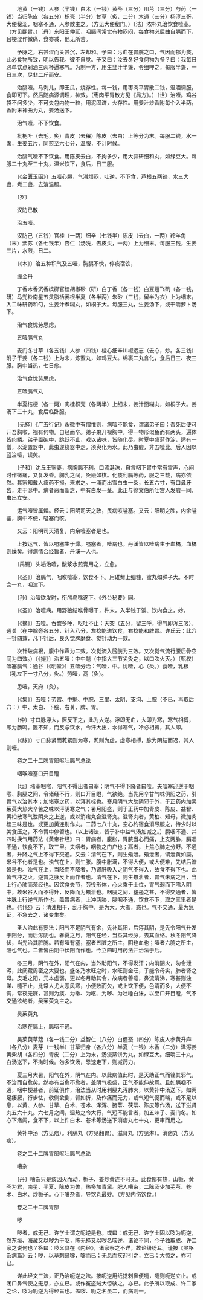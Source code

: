 <!-- { "loadSidebar": true } -->
　　地黄（一钱）人参（半钱）白术（一钱）黄芩（三分）川芎（三分）芍药（一钱）当归陈皮（各五分）枳壳（半分）甘草（炙，二分）木通（三分）杨淳三哥，大便秘涩，咽塞不通，人参散主之。（方见大便秘门。）〔洁〕浓朴丸治饮食噎塞。（方见翻胃。）〔丹〕东阳王仲延，咽膈间常觉有物闷闷，每食物必屈曲自膈而下，且梗涩作微痛，食亦减，他无所苦。

　　予脉之，右甚涩而关甚沉，左却和。予曰：污血在胃脘之口，气因而郁为痰，此必食物所致，明以告我。彼不自觉。予又曰：汝去冬好食何物为多？曰：我每日必单饮点剁酒三两杯逼寒气。为制一方，用生韭汁半盏，令细呷之，每服半盏，一日三次，尽韭二斤而安。

　　治膈噎。马剥儿，即王瓜，烧存性。每一钱，用枣肉平胃散二钱，温酒调服，食即可下。然后随病源调理，神效。（枣肉平胃散方见《局方》。）〔世〕治噎。鸡谷袋不问多少，不可失包内物一粒，用泥固济，火存性。用姜汁炒香附每个入半两，香附末神曲为丸，姜汤送下。

　　治气噎，不下饮食。

　　枇杷叶（去毛，炙）青皮（去穣）陈皮（去白）上等分为末。每服二钱，水一盏，生姜五片．同煎至六七分，温服，不计时候。

　　治膈气噎不下饮食。用陈皮去白，不拘多少，用大蒜研细和丸，如绿豆大。每服二十丸至三十丸，温米饮下，食后，日三服。

　　〔《金匮玉函》〕五噎心膈，气滞烦闷，吐逆，不下食，芦根五两锉，水三大盏，煮二盏，去渣温服。

　　〔罗〕

　　汉防已散

　　治五噎。

　　汉防己（五钱）官桂（一两）细辛（七钱半）陈皮（去白，一两）羚羊角（末）紫苏（各七钱半）杏仁（汤洗，去皮尖，一两）上为细末。每服三钱，生姜三片，水煎，日二。

　　〔《本》〕治五种积气及五噎，胸膈不快，停痰宿饮，

　　缠金丹

　　丁香木香沉香槟榔官桂胡椒砂（研）白丁香（各一钱）白豆蔻飞矾（各一钱，研）马兜铃南星五灵脂栝蒌根半夏（各半两）朱砂（三钱，留半为衣）上为细末，入二味研药和勺，生姜汁煮糊丸，如桐子大。每服三丸，生姜汤下，或干嚼萝卜汤下。

　　治气食忧劳思虑，

　　五噎膈气丸

　　麦门冬甘草（各五钱）人参（四钱）桂心细辛川椒远志（去心，炒。各三钱）附子干姜（各二钱）上为末，炼蜜丸，如鸡豆大。绵裹二丸含化，食后日三、夜三服。胸中当热，七日愈。

　　治气食忧劳思虑，

　　五噎膈气丸

　　半夏桔梗（各一两）肉桂枳壳（各两半）上细末，姜汁面糊丸，如桐子大。姜汤下三十丸，食后临卧服。

　　〔无择〕《广五行记》永徽中有僧惟则，病噎不能食，谓诸弟子曰：吾死后便可开吾胸喉，视有何物。自经而卒。弟子果开视胸中，得一物形似鱼而有两头，遍体皆肉鳞。弟子置碗中，跳跃不止，戏以诸味，皆随化尽。时夏中盛蓝作淀，适有一僧，以淀置器中，此虫遂绕器中走，须臾化为水。此乃虫瘕，非五噎比。后人因以蓝治噎，误矣。

　　〔子和〕沈丘王宰妻，病胸膈不利，口流涎沫，自言咽下胃中常有雷声，心间时作微痛，又复发昏。胸乳之间，灸瘢如棋。化痰利膈等药，服之三载，病亦依然。其家知戴人痰药不损，来求之。一涌而出雪白虫一条，长五六寸，有口鼻牙齿，走于涎中。病者恶而断之，中有白发一茎。此正与徐文伯所吐宫人发瘕一同，虫出立安。

　　运气噎皆属燥。经云：阳明司天之政，民病咳嗌塞。又云：阳明之胜，内余嗌塞，胸中不便，嗌塞而咳。

　　又云：阳明司天清复，内余噎塞者是也。

　　上按运气，皆以嗌塞生于燥。嗌塞者，噎病也。丹溪皆以噎病生于血槁，血槁则燥矣。得病情合经旨者，丹溪一人也。

　　〔禹锡〕头垢治噎，酸浆水煎膏用之，立愈。

　　〔《圣》〕治膈气，咽喉噎塞，饮食不下。用碓觜上细糠，蜜丸如弹子大。不时含一丸，咽津下。

　　〔孙〕治噎欲发时，衔鸬鸟嘴遂下。《外台秘要》同。

　　〔《圣》〕治噎病。用野狼结喉骨曝干，杵末，入半钱于饭、饮内食之，妙。

　　〔《摘》〕五噎。吞酸多唾，呕吐不止：天突（五分，留三呼，得气即泻三吸）。通关（在中脘旁各五分，针入八分，左捻能进饮食，右捻能和脾胃。许氏云：此穴一针四效，凡下针后，良久觉脾磨食、觉针动为一效。

　　次针破病根，腹中作声为二效。次觉流入膀胱为三效。又次觉气流行腰后骨空间为四效。）〔《撮》〕治五噎：中中魁（中指大三节尖灸之，以口吹火灭。）〔甄权〕噎塞膈气：通谷〔《明堂》〕五噎分治：气噎，中。忧噎，心（灸。）食噎，乳根（乳左下一寸八分，灸。）劳噎，鬲（灸）。

　　思噎，天府（灸）。

　　〔《集》〕五噎：劳宫、中魁、中脘、三里、太阴、支沟、上脘（不已，再取后穴：）中、太白、下脘、右关、脾、胃。

　　〔仲〕寸口脉浮大，医反下之，此为大逆。浮即无血，大即为寒，寒气相搏，即为肠鸣。医不知，而反与饮水，令汗大出，水得寒气，冷必相搏，其人即。

　　〔《脉》〕寸口脉紧而芤紧则为寒，芤则为虚，虚寒相搏，脉为阴结而迟，其人则噎。

　　卷之二十二脾胃部呕吐膈气总论

　　咽喉噎塞口开目瞪

　　〔垣〕堵塞咽喉，阳气不得出者曰塞；阴气不得下降者曰噎。夫噎塞迎逆于咽喉、胸膈之间，令诸经不行，则口开目瞪，气欲绝。当先用辛甘气味俱阳之药，引胃气以治其本；加堵塞之药，以泻其标也。寒月阴气大助阴邪于外，于正药内加吴茱萸大热大辛苦之味以泻阴寒之气；暑月阳盛，则于正药中加青皮、陈皮、益智、黄柏散寒气泄阴火之上逆，或以消痞丸合滋肾丸。滋肾丸者，黄柏、知母，微加肉桂三味是也。或更加黄连别作丸。二药七八十丸，空心约宿食消尽服之，待少时以美食压之，不令胃中停留也。（以上诸法，皆于补中益气汤加减之。）膈咽不通、并四时换气用药法《黄帝针经》曰：胃病者，腹胀，胃脘当心而痛，上支两胁，膈咽不通，饮食不下，取三里。夫咽者，咽物之门户也；鬲者，上焦心肺之分野。不通者，升降之气上不得下交通。又云：清气在下，则生飧泄。飧泄者，谓泄黄如糜，米谷不化者是也。浊气在上，则生胀。腹中胀满，不得大便，或大便难，先结后溏皆是也。浊气在上，当降而不降者，乃肾肝吸入之阴气不得入，故食不得下也。此皆气冲之火，逆胃之脉反上而作者也。清气在下，则生飧泄者，胃气未病之日，当上行心肺而荣经也。因饮食失节，劳役形体，心火乘于土位，胃气弱而下陷入阴中，故米谷入而不得升，反降而为飧泄也。咽膈之间，壅遏之甚，不得交通者，皆冲脉上行逆气所作也。盖胃病者，上冲两胁，膈咽不通，饮食不下，取之三里者是也。《针经》云：清浊相干，乱于胸中，是为大。大者，惑也。气不交通，最为急证，不急去之，诸变生矣。

　　圣人治此有要法：阳气不足阴气有余，先补其阳，后泻其阴，是先令阳气升发于阳分，而后泻阴也。春夏之月，阳气在经，当益其经脉，去其血络。秋冬阳气降伏，当先治其脏腑。若有噎有塞，塞者五脏之所主，阴也血也；噎者六腑之所主，阳也气也。二者皆由阴中伏阳而作也。今立四时用药法并治法于后。

　　冬三月，阴气在外，阳气在内，当外助阳气，不得发汗；内消阴火，勿令泄泻，此闭藏周密之大要也。盛冬乃水旺之时，水旺则金旺，子能令母实，肺者肾之母。皮毛之阳，元本虚弱，更以冬月助其令，故病者善嚏，鼻流清涕，寒甚则浊涕、嚏不止，比常人尤大恶风寒，小便数而欠，或上饮下便，色清而多，大便不调，常夜无寐，甚则为痰、为嗽、为呕、为哕、为吐唾白沫，以至口开目瞪，气不交通欲绝者，吴茱萸丸主之。

　　吴茱萸丸

　　治寒在膈上，膈咽不通。

　　吴茱萸草蔻（各一钱二分）益智仁（八分）白僵蚕（四分）陈皮人参黄升麻（各八分）麦芽（一钱半）甘草归身（各六分）半夏（一钱）木香（二分）泽泻姜黄柴胡（各四分）青皮（二分）上为末，汤浸蒸饼为丸，如绿豆大。细嚼三十丸，白汤送下，不拘时候。勿多饮汤，恐速走下，则减药力。

　　夏三月大暑，阳气在外，阴气在内。以此病值此时，是天助正气而锉其邪气，不治而自愈矣。然亦有当愈不愈者，盖阴气极盛，正气不能伸故耳。且如膈咽不通，咽中梗甚者，前证俱作，治法当从时用利膈丸泻肺火，以黄补中汤送下。如两足痿厥，行步怯，欹侧欲倒，臂如折，及作痛而无力，或气短气促而喘，或不足以息，以黄、人参、甘草、白术、苍术、泽泻、猪苓、茯苓、陈皮等作汤，送下滋肾丸五六十丸。六七月之间，湿热之令大行，气短不能言者，加五味子、麦门冬。如心下痞闷，食不下，以上件白术、苍术等汤送下消痞丸七十丸，更审而用之。

　　黄补中汤（方见痞）。利膈丸（方见翻胃）。滋肾丸（方见淋）。消痞丸（方见痞）。

　　卷之二十二脾胃部呕吐膈气总论

　　嘈杂

　　〔丹〕嘈杂只是痰因火而动，栀子、姜炒黄连不可无。此食郁有热，山栀、黄芩为君，南星、半夏、陈皮为佐，热多加青黛。肥人嘈杂，二陈汤少加芜芎、苍术、白术、炒栀子。心下嘈杂者，导饮丸最妙。（方见内伤饮食。）

　　卷之二十二脾胃部

　　哕

　　哕者，成无己、许学士谓之呃逆是也。或曰：成无己、许学士固以哕为呃逆，然东垣、海藏又以哕为干呕，陈无择又以哕名咳逆，诸论不同，今子独取成、许二家之说何也？答曰：哕义具在《内经》，诸家察之不详，故论纷纷耳。谨按《灵枢杂病篇》云：哕，以草刺鼻嚏，嚏而已；无息而疾迎引之，立已；大惊之，亦可已。

　　详此经文三法，正乃治呃逆之法。按呃逆用纸捻刺鼻便嚏，嚏则呃逆立止。或闭口鼻气使之无息，亦立已。或作冤盗贼大惊骇之，亦已。此予所以取成、许二家之论，哕为呃逆为得经旨也。盖哕、呃之名虽二，而病则一。

